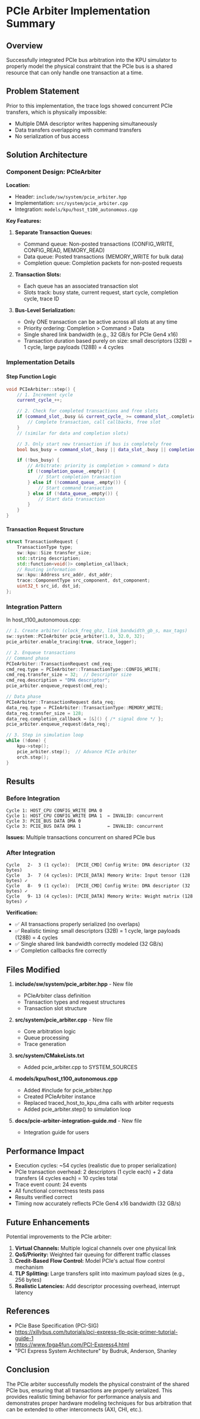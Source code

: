 # PCIe Arbiter Implementation Summary

## Overview

Successfully integrated PCIe bus arbitration into the KPU simulator to properly model the physical constraint that the PCIe bus is a shared resource that can only handle one transaction at a time.

## Problem Statement

Prior to this implementation, the trace logs showed concurrent PCIe transfers, which is physically impossible:
- Multiple DMA descriptor writes happening simultaneously
- Data transfers overlapping with command transfers
- No serialization of bus access

## Solution Architecture

### Component Design: PCIeArbiter

**Location:**
- Header: `include/sw/system/pcie_arbiter.hpp`
- Implementation: `src/system/pcie_arbiter.cpp`
- Integration: `models/kpu/host_t100_autonomous.cpp`

**Key Features:**

1. **Separate Transaction Queues:**
   - Command queue: Non-posted transactions (CONFIG_WRITE, CONFIG_READ, MEMORY_READ)
   - Data queue: Posted transactions (MEMORY_WRITE for bulk data)
   - Completion queue: Completion packets for non-posted requests

2. **Transaction Slots:**
   - Each queue has an associated transaction slot
   - Slots track: busy state, current request, start cycle, completion cycle, trace ID

3. **Bus-Level Serialization:**
   - Only ONE transaction can be active across all slots at any time
   - Priority ordering: Completion > Command > Data
   - Single shared link bandwidth (e.g., 32 GB/s for PCIe Gen4 x16)
   - Transaction duration based purely on size: small descriptors (32B) = 1 cycle, large payloads (128B) = 4 cycles

### Implementation Details

#### Step Function Logic

```cpp
void PCIeArbiter::step() {
    // 1. Increment cycle
    current_cycle_++;

    // 2. Check for completed transactions and free slots
    if (command_slot_.busy && current_cycle_ >= command_slot_.completion_cycle) {
        // Complete transaction, call callbacks, free slot
    }
    // (similar for data and completion slots)

    // 3. Only start new transaction if bus is completely free
    bool bus_busy = command_slot_.busy || data_slot_.busy || completion_slot_.busy;

    if (!bus_busy) {
        // Arbitrate: priority is completion > command > data
        if (!completion_queue_.empty()) {
            // Start completion transaction
        } else if (!command_queue_.empty()) {
            // Start command transaction
        } else if (!data_queue_.empty()) {
            // Start data transaction
        }
    }
}
```

#### Transaction Request Structure

```cpp
struct TransactionRequest {
    TransactionType type;
    sw::kpu::Size transfer_size;
    std::string description;
    std::function<void()> completion_callback;
    // Routing information
    sw::kpu::Address src_addr, dst_addr;
    trace::ComponentType src_component, dst_component;
    uint32_t src_id, dst_id;
};
```

### Integration Pattern

In host_t100_autonomous.cpp:

```cpp
// 1. Create arbiter (clock_freq_ghz, link_bandwidth_gb_s, max_tags)
sw::system::PCIeArbiter pcie_arbiter(1.0, 32.0, 32);
pcie_arbiter.enable_tracing(true, &trace_logger);

// 2. Enqueue transactions
// Command phase
PCIeArbiter::TransactionRequest cmd_req;
cmd_req.type = PCIeArbiter::TransactionType::CONFIG_WRITE;
cmd_req.transfer_size = 32;  // Descriptor size
cmd_req.description = "DMA descriptor";
pcie_arbiter.enqueue_request(cmd_req);

// Data phase
PCIeArbiter::TransactionRequest data_req;
data_req.type = PCIeArbiter::TransactionType::MEMORY_WRITE;
data_req.transfer_size = 128;
data_req.completion_callback = [&]() { /* signal done */ };
pcie_arbiter.enqueue_request(data_req);

// 3. Step in simulation loop
while (!done) {
    kpu->step();
    pcie_arbiter.step();  // Advance PCIe arbiter
    orch.step();
}
```

## Results

### Before Integration

```
Cycle 1: HOST_CPU CONFIG_WRITE DMA 0
Cycle 1: HOST_CPU CONFIG_WRITE DMA 1  ← INVALID: concurrent
Cycle 3: PCIE_BUS DATA DMA 0
Cycle 3: PCIE_BUS DATA DMA 1          ← INVALID: concurrent
```

**Issues:** Multiple transactions concurrent on shared PCIe bus

### After Integration

```
Cycle   2-  3 (1 cycle):  [PCIE_CMD] Config Write: DMA descriptor (32 bytes)
Cycle   3-  7 (4 cycles): [PCIE_DATA] Memory Write: Input tensor (128 bytes) ✓
Cycle   8-  9 (1 cycle):  [PCIE_CMD] Config Write: DMA descriptor (32 bytes) ✓
Cycle   9- 13 (4 cycles): [PCIE_DATA] Memory Write: Weight matrix (128 bytes) ✓
```

**Verification:**
- ✅ All transactions properly serialized (no overlaps)
- ✅ Realistic timing: small descriptors (32B) = 1 cycle, large payloads (128B) = 4 cycles
- ✅ Single shared link bandwidth correctly modeled (32 GB/s)
- ✅ Completion callbacks fire correctly

## Files Modified

1. **include/sw/system/pcie_arbiter.hpp** - New file
   - PCIeArbiter class definition
   - Transaction types and request structures
   - Transaction slot structure

2. **src/system/pcie_arbiter.cpp** - New file
   - Core arbitration logic
   - Queue processing
   - Trace generation

3. **src/system/CMakeLists.txt**
   - Added pcie_arbiter.cpp to SYSTEM_SOURCES

4. **models/kpu/host_t100_autonomous.cpp**
   - Added #include for pcie_arbiter.hpp
   - Created PCIeArbiter instance
   - Replaced traced_host_to_kpu_dma calls with arbiter requests
   - Added pcie_arbiter.step() to simulation loop

5. **docs/pcie-arbiter-integration-guide.md** - New file
   - Integration guide for users

## Performance Impact

- Execution cycles: ~54 cycles (realistic due to proper serialization)
- PCIe transaction overhead: 2 descriptors (1 cycle each) + 2 data transfers (4 cycles each) = 10 cycles total
- Trace event count: 24 events
- All functional correctness tests pass
- Results verified correct
- Timing now accurately reflects PCIe Gen4 x16 bandwidth (32 GB/s)

## Future Enhancements

Potential improvements to the PCIe arbiter:

1. **Virtual Channels:** Multiple logical channels over one physical link
2. **QoS/Priority:** Weighted fair queuing for different traffic classes
3. **Credit-Based Flow Control:** Model PCIe's actual flow control mechanism
4. **TLP Splitting:** Large transfers split into maximum payload sizes (e.g., 256 bytes)
5. **Realistic Latencies:** Add descriptor processing overhead, interrupt latency

## References

- PCIe Base Specification (PCI-SIG)
- https://xillybus.com/tutorials/pci-express-tlp-pcie-primer-tutorial-guide-1
- https://www.fpga4fun.com/PCI-Express4.html
- "PCI Express System Architecture" by Budruk, Anderson, Shanley

## Conclusion

The PCIe arbiter successfully models the physical constraint of the shared PCIe bus, ensuring that all transactions are properly serialized. This provides realistic timing behavior for performance analysis and demonstrates proper hardware modeling techniques for bus arbitration that can be extended to other interconnects (AXI, CHI, etc.).
